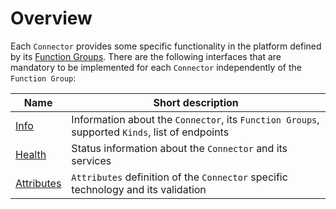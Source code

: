 # Overview

Each `Connector` provides some specific functionality in the platform defined by its [Function Groups](../../../concept-design/architecture/connector#function-group).
There are the following interfaces that are mandatory to be implemented for each `Connector` independently of the `Function Group`:

| Name                               | Short description                                                                              |
|------------------------------------|------------------------------------------------------------------------------------------------|
| [Info](info-interface)             | Information about the `Connector`, its `Function Groups`, supported `Kinds`, list of endpoints |
| [Health](health-interface)         | Status information about the `Connector` and its services                                      |
| [Attributes](attributes-interface) | `Attributes` definition of the `Connector` specific technology and its validation              |